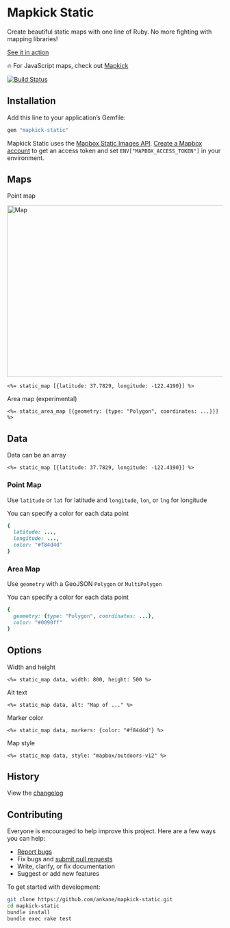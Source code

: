# Mapkick Static

Create beautiful static maps with one line of Ruby. No more fighting with mapping libraries!

[See it in action](https://chartkick.com/mapkick-static)

:fire: For JavaScript maps, check out [Mapkick](https://chartkick.com/mapkick)

[![Build Status](https://github.com/ankane/mapkick-static/workflows/build/badge.svg?branch=master)](https://github.com/ankane/mapkick-static/actions)

## Installation

Add this line to your application’s Gemfile:

```ruby
gem "mapkick-static"
```

Mapkick Static uses the [Mapbox Static Images API](https://docs.mapbox.com/api/maps/static-images/). [Create a Mapbox account](https://account.mapbox.com/auth/signup/) to get an access token and set `ENV["MAPBOX_ACCESS_TOKEN"]` in your environment.

## Maps

Point map

<img src="https://chartkick.com/mapkick-static/map-2x?v2" alt="Map" width="800" height="400">

```erb
<%= static_map [{latitude: 37.7829, longitude: -122.4190}] %>
```

Area map (experimental)

```erb
<%= static_area_map [{geometry: {type: "Polygon", coordinates: ...}}] %>
```

## Data

Data can be an array

```erb
<%= static_map [{latitude: 37.7829, longitude: -122.4190}] %>
```

### Point Map

Use `latitude` or `lat` for latitude and `longitude`, `lon`, or `lng` for longitude

You can specify a color for each data point

```ruby
{
  latitude: ...,
  longitude: ...,
  color: "#f84d4d"
}
```

### Area Map

Use `geometry` with a GeoJSON `Polygon` or `MultiPolygon`

You can specify a color for each data point

```ruby
{
  geometry: {type: "Polygon", coordinates: ...},
  color: "#0090ff"
}
```

## Options

Width and height

```erb
<%= static_map data, width: 800, height: 500 %>
```

Alt text

```erb
<%= static_map data, alt: "Map of ..." %>
```

Marker color

```erb
<%= static_map data, markers: {color: "#f84d4d"} %>
```

Map style

```erb
<%= static_map data, style: "mapbox/outdoors-v12" %>
```

## History

View the [changelog](https://github.com/ankane/mapkick-static/blob/master/CHANGELOG.md)

## Contributing

Everyone is encouraged to help improve this project. Here are a few ways you can help:

- [Report bugs](https://github.com/ankane/mapkick-static/issues)
- Fix bugs and [submit pull requests](https://github.com/ankane/mapkick-static/pulls)
- Write, clarify, or fix documentation
- Suggest or add new features

To get started with development:

```sh
git clone https://github.com/ankane/mapkick-static.git
cd mapkick-static
bundle install
bundle exec rake test
```

